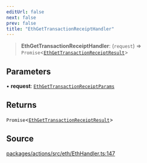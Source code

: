 ```yaml
---
editUrl: false
next: false
prev: false
title: "EthGetTransactionReceiptHandler"
---
```


> **EthGetTransactionReceiptHandler**: (`request`) => `Promise`\<[`EthGetTransactionReceiptResult`](/reference/tevm/actions/type-aliases/ethgettransactionreceiptresult-1/)\>

## Parameters

• **request**: [`EthGetTransactionReceiptParams`](/reference/tevm/actions/type-aliases/ethgettransactionreceiptparams-1/)

## Returns

`Promise`\<[`EthGetTransactionReceiptResult`](/reference/tevm/actions/type-aliases/ethgettransactionreceiptresult-1/)\>

## Source

[packages/actions/src/eth/EthHandler.ts:147](https://github.com/evmts/tevm-monorepo/blob/main/packages/actions/src/eth/EthHandler.ts#L147)
